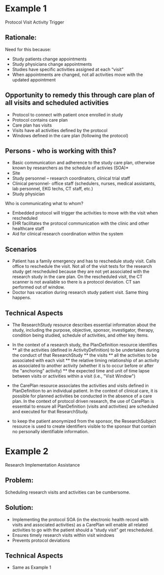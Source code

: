 # Example 1

Protocol Visit Activity Trigger

## Rationale:
Need for this because:
* Study patients change appointments
* Study physicians change appointments
* Studies have specific activities assigned at each “visit”
* When appointments are changed, not all activities move with the updated appointment

## Opportunity to remedy this through care plan of all visits and scheduled activities
* Protocol to connect with patient once enrolled in study
* Protocol contains care plan
* Care plan has visits
* Visits have all activities defined by the protocol
* Windows defined in the care plan (following the protocol)

## Persons - who is working with this?
* Basic communication and adherence to the study care plan, otherwise known by researchers as the schedule of activies (SOA)*
* Site
* Study personnel – research coordinators, clinical trial staff
* Clinical personnel- office staff (schedulers, nurses, medical assistants, lab personnel, EKG techs, CT staff, etc.)
* Study physician

Who is communicating what to whom?
* Embedded protocol will trigger the activities to move with the visit when rescheduled
* EHR facilitates the protocol communication with the clinic and other healthcare staff
* Aid for clinical research coordination within the system

## Scenarios
* Patient has a family emergency and has to reschedule study visit.  Calls office to reschedule the visit.  Not all of the visit tests for the research study get rescheduled because they are not yet associated with the research study in the care plan.  On the rescheduled visit, the CT scanner is not available so there is a protocol deviation. CT san performed out of window.
* Doctor has vacation during research study patient visit. Same thing happens.

## Technical Aspects
* The ResearchStudy resource describes essential information about the study, including the purpose, objective, sponsor, investigator, therapy, condition being studied, schedule of activities, and other key items.

* In the context of a research study, the PlanDefinition resource identifies
** all the activities (defined in ActivityDefinition) to be undertaken during the conduct of that ResearchStudy
** the visits
** all the activities to be associated with each visit
** the relative timing relationship of an activity as associated to another activity (whether it is to occur before or after the "anchoring" activity)
** the expected time and unit of time lapse between visits or activities within a visit (i.e., "Visit Window")

* the CarePlan resource associates the activities and visits defined in PlanDefinition to an individual patient. In the context of clinical care, it is possible for planned activities be conducted in the absence of a care plan. In the context of protocol driven research, the use of CarePlan is essential to ensure all PlanDefinition (visits and activities) are scheduled and executed for that ResearchStudy.

* to keep the patient anonymized from the sponsor, the ResearchSubject resource is used to create identifiers visible to the sponsor that contain no personally identifiable information.




# Example 2

Research Implementation Assistance

## Problem:
Scheduling research visits and activities can be cumbersome.

## Solution:
* Implementing the protocol SOA (in the electronic health record with visits and associated activities) as a CarePlan will enable all related activities to go with the patient should a “study visit” get rescheduled.
* Ensures timely research visits within visit windows
* Prevents protocol deviations 

## Technical Aspects
* Same as Example 1


